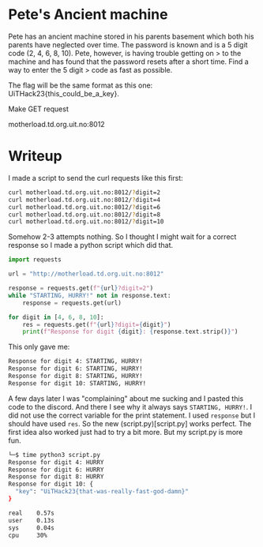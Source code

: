 # Pete's Ancient machine

Pete has an ancient machine stored in his parents basement which both his parents have neglected over time. The password is known and is a 5 digit code (2, 4, 6, 8, 10). Pete, however, is having trouble getting on > to the machine and has found that the password resets after a short time. Find a way to enter the 5 digit > code as fast as possible.

The flag will be the same format as this one: UiTHack23{this_could_be_a_key}.

Make GET request

motherload.td.org.uit.no:8012

# Writeup

I made a script to send the curl requests like this first:

```bash
curl motherload.td.org.uit.no:8012/?digit=2
curl motherload.td.org.uit.no:8012/?digit=4
curl motherload.td.org.uit.no:8012/?digit=6
curl motherload.td.org.uit.no:8012/?digit=8
curl motherload.td.org.uit.no:8012/?digit=10
```

Somehow 2-3 attempts nothing. So I thought I might wait for a correct response so I made a python script which did that.

```python
import requests

url = "http://motherload.td.org.uit.no:8012"

response = requests.get(f"{url}?digit=2")
while "STARTING, HURRY!" not in response.text:
    response = requests.get(url)

for digit in [4, 6, 8, 10]:
    res = requests.get(f"{url}?digit={digit}")
    print(f"Response for digit {digit}: {response.text.strip()}")
```

This only gave me: 

```bash
Response for digit 4: STARTING, HURRY!
Response for digit 6: STARTING, HURRY!
Response for digit 8: STARTING, HURRY!
Response for digit 10: STARTING, HURRY!
```

A few days later I was "complaining" about me sucking and I pasted this code to the discord. And there I see why it always says `STARTING, HURRY!`. I did not use the correct variable for the print statement. I used `response` but I should have used `res`. So the new (script.py)[script.py] works perfect. The first idea also worked just had to try a bit more. But my script.py is more fun.


```bash
└─$ time python3 script.py
Response for digit 4: HURRY
Response for digit 6: HURRY
Response for digit 8: HURRY
Response for digit 10: {
  "key": "UiTHack23{that-was-really-fast-god-damn}"
}

real    0.57s
user    0.13s
sys     0.04s
cpu     30%
```